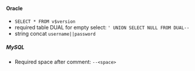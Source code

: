 #### Oracle
* `SELECT * FROM v$version`
* required table DUAL for empty select: `' UNION SELECT NULL FROM DUAL--`
* string concat `username||password`

##### MySQL
* Required space after comment: `--<space>`


